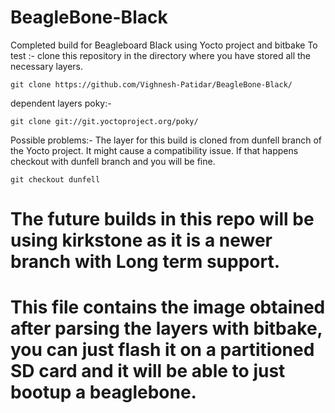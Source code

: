 # BeagleBone-Black
Completed build for Beagleboard Black using Yocto project and bitbake
To test :-
clone this repository in the directory where you have stored all the necessary layers.
```
git clone https://github.com/Vighnesh-Patidar/BeagleBone-Black/
```
dependent layers
poky:-
```
git clone git://git.yoctoproject.org/poky/
```
Possible problems:-
The layer for this build is cloned from dunfell branch of the Yocto project. It might cause a compatibility issue. If that happens checkout with dunfell branch and you will be fine.
```
git checkout dunfell
```
# The future builds in this repo will be using kirkstone as it is a newer branch with Long term support.
# This file contains the image obtained after parsing the layers with bitbake, you can just flash it on a partitioned SD card and it will be able to just bootup a beaglebone.

